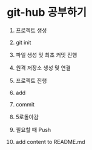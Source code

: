 # git-hub 공부하기
1. 프로젝트 생성
2. git init
3. 파일 생성 및 최초 커밋 진행
4. 원격 저장소 생성 및 연결

5. 프로젝트 진행
6. add
7. commit
8. 5로돌아감

9. 필요할 때 Push
10. add content to README.md